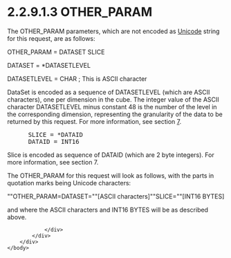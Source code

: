 <html dir="LTR" xmlns:mshelp="http://msdn.microsoft.com/mshelp" xmlns:ddue="http://ddue.schemas.microsoft.com/authoring/2003/5" xmlns:xlink="http://www.w3.org/1999/xlink" xmlns:tool="http://www.microsoft.com/tooltip">
    <head>
        <meta http-equiv="Content-Type" content="text/html; CHARSET=utf-8"></meta>
        <meta name="save" content="history"></meta>
        <title>2.2.9.1.3 OTHER_PARAM</title>
        <xml>
            <mshelp:toctitle title="2.2.9.1.3 OTHER_PARAM"></mshelp:toctitle>
            <mshelp:rltitle title="[MS-SSAS8]: OTHER_PARAM"></mshelp:rltitle>
            <mshelp:keyword index="A" term="95a2877a-2a3a-4514-b375-bcd3941cf36f"></mshelp:keyword>
            <mshelp:attr name="DCSext.ContentType" value="open specification"></mshelp:attr>
            <mshelp:attr name="AssetID" value="95a2877a-2a3a-4514-b375-bcd3941cf36f"></mshelp:attr>
            <mshelp:attr name="TopicType" value="kbRef"></mshelp:attr>
            <mshelp:attr name="DCSext.Title" value="[MS-SSAS8]: OTHER_PARAM" />
        </xml>
    </head>
    <body>
        <div id="header">
            <h1 class="heading">2.2.9.1.3 OTHER_PARAM</h1>
        </div>
        <div id="mainSection">
            <div id="mainBody">
                <div id="allHistory" class="saveHistory"></div>
                <div id="sectionSection0" class="section" name="collapseableSection">
                    

<p>The OTHER_PARAM parameters, which are not encoded as <a href="c527450b-f5bd-424b-8c98-ba6365288f35.htm#gt_c305d0ab-8b94-461a-bd76-13b40cb8c4d8">Unicode</a> string for this request,
are as follows:</p>

<p>OTHER_PARAM = DATASET SLICE</p>

<p>DATASET = *DATASETLEVEL</p>

<p>DATASETLEVEL = CHAR ; This is ASCII character</p>

<p>DataSet is encoded as a sequence of DATASETLEVEL (which are
ASCII characters), one per dimension in the cube. The integer value of the
ASCII character DATASETLEVEL minus constant 48 is the number of the level in
the corresponding dimension, representing the granularity of the data to be
returned by this request. For more information, see section <a href="d7582073-3671-4ed8-a296-b5638dc7bff7.htm">7</a>.</p>

<dl>
<dd>
<div><pre> SLICE = *DATAID
 DATAID = INT16
</pre></div>
</dd></dl>

<p>Slice is encoded as sequence of DATAID (which are 2 byte
integers). For more information, see section 7.</p>

<p>The OTHER_PARAM for this request will look as follows, with
the parts in quotation marks being Unicode characters:</p>

<p>&quot;&quot;OTHER_PARAM=DATASET=&quot;&quot;[ASCII
characters]&quot;&quot;SLICE=&quot;&quot;[INT16 BYTES]</p>

<p>and where the ASCII characters and INT16 BYTES will be as
described above.</p>


                </div>
            </div>
        </div>
    </body>
</html>